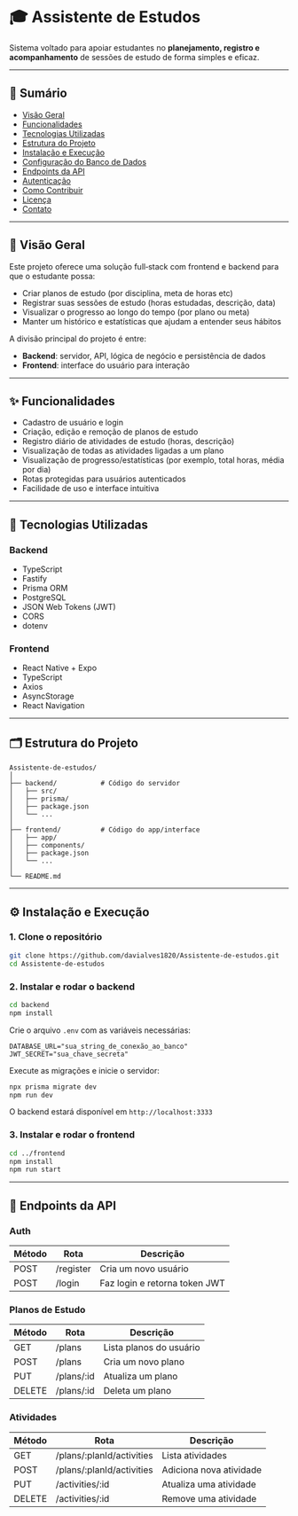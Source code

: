 # 🎓 Assistente de Estudos

Sistema voltado para apoiar estudantes no **planejamento, registro e acompanhamento** de sessões de estudo de forma simples e eficaz.

---

## 🧭 Sumário

- [Visão Geral](#-visão-geral)  
- [Funcionalidades](#-funcionalidades)  
- [Tecnologias Utilizadas](#-tecnologias-utilizadas)  
- [Estrutura do Projeto](#-estrutura-do-projeto)  
- [Instalação e Execução](#-instalação-e-execução)  
- [Configuração do Banco de Dados](#-configuração-do-banco-de-dados)  
- [Endpoints da API](#-endpoints-da-api)  
- [Autenticação](#-autenticação)  
- [Como Contribuir](#-como-contribuir)  
- [Licença](#-licença)  
- [Contato](#-contato)  

---

## 🚀 Visão Geral

Este projeto oferece uma solução full‑stack com frontend e backend para que o estudante possa:  
- Criar planos de estudo (por disciplina, meta de horas etc)  
- Registrar suas sessões de estudo (horas estudadas, descrição, data)  
- Visualizar o progresso ao longo do tempo (por plano ou meta)  
- Manter um histórico e estatísticas que ajudam a entender seus hábitos  

A divisão principal do projeto é entre:  
- **Backend**: servidor, API, lógica de negócio e persistência de dados  
- **Frontend**: interface do usuário para interação  

---

## ✨ Funcionalidades

- Cadastro de usuário e login  
- Criação, edição e remoção de planos de estudo  
- Registro diário de atividades de estudo (horas, descrição)  
- Visualização de todas as atividades ligadas a um plano  
- Visualização de progresso/estatísticas (por exemplo, total horas, média por dia)  
- Rotas protegidas para usuários autenticados  
- Facilidade de uso e interface intuitiva  

---

## 🧰 Tecnologias Utilizadas

### **Backend**  
- TypeScript  
- Fastify  
- Prisma ORM  
- PostgreSQL  
- JSON Web Tokens (JWT)  
- CORS  
- dotenv  

### **Frontend**  
- React Native + Expo  
- TypeScript  
- Axios  
- AsyncStorage  
- React Navigation  

---

## 🗂 Estrutura do Projeto

```
Assistente‑de‑estudos/
│
├── backend/           # Código do servidor
│   ├── src/
│   ├── prisma/
│   ├── package.json
│   └── ...
│
├── frontend/          # Código do app/interface
│   ├── app/
│   ├── components/
│   ├── package.json
│   └── ...
│
└── README.md
```

---

## ⚙️ Instalação e Execução

### 1. Clone o repositório  
```bash
git clone https://github.com/davialves1820/Assistente‑de‑estudos.git
cd Assistente‑de‑estudos
```

### 2. Instalar e rodar o backend  
```bash
cd backend
npm install
```
Crie o arquivo `.env` com as variáveis necessárias:
```
DATABASE_URL="sua_string_de_conexão_ao_banco"
JWT_SECRET="sua_chave_secreta"
```
Execute as migrações e inicie o servidor:
```bash
npx prisma migrate dev
npm run dev
```
O backend estará disponível em `http://localhost:3333`

### 3. Instalar e rodar o frontend  
```bash
cd ../frontend
npm install
npm run start
```

---

## 📡 Endpoints da API

### **Auth**  
| Método | Rota | Descrição |
|--------|------|------------|
| POST | /register | Cria um novo usuário |
| POST | /login | Faz login e retorna token JWT |

### **Planos de Estudo**  
| Método | Rota | Descrição |
|--------|------|------------|
| GET | /plans | Lista planos do usuário |
| POST | /plans | Cria um novo plano |
| PUT | /plans/:id | Atualiza um plano |
| DELETE | /plans/:id | Deleta um plano |

### **Atividades**  
| Método | Rota | Descrição |
|--------|------|------------|
| GET | /plans/:planId/activities | Lista atividades |
| POST | /plans/:planId/activities | Adiciona nova atividade |
| PUT | /activities/:id | Atualiza uma atividade |
| DELETE | /activities/:id | Remove uma atividade |

